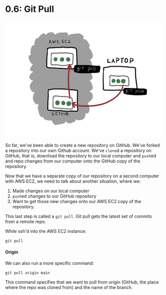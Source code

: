 # 0.6: Git Pull

![](../../.gitbook/assets/git-pull.jpg)

So far, we've been able to create a new repository on GitHub. We've forked a repository into our own Github account. We've `clone`d a repository on GitHub, that is, download the repository to our local computer and `push`ed and repo changes from our computer onto the GitHub copy of the repository.

Now that we have a separate copy of our repository on a second computer with AWS EC2, we need to talk about another situation, where we:

1. Made changes on our local computer
2. `push`ed changes to our GitHub repository
3. Want to get those new changes onto our AWS EC2 copy of the repository.

This last step is called a `git pull`. Git pull gets the latest set of commits from a remote repo.

While ssh'd into the AWS EC2 instance:

```text
git pull
```

#### Origin

We can also run a more specific command:

```text
git pull origin main
```

This command specifies that we want to pull from origin \(GitHub, the place where the repo was cloned from\) and the name of the branch. 

